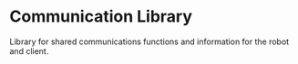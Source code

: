 # Communication Library

Library for shared communications functions and information for the robot and client.
